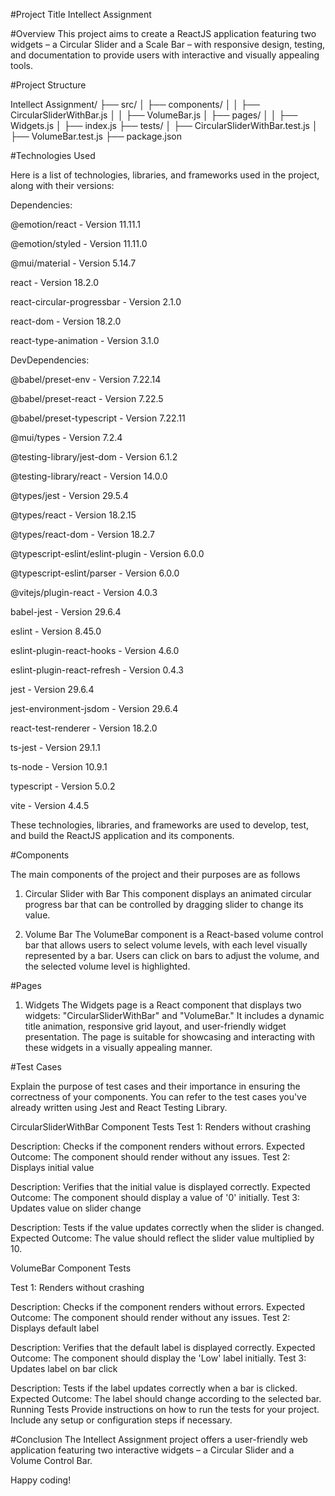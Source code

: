 #Project Title
Intellect Assignment 

#Overview
This project aims to create a ReactJS application featuring two widgets – a Circular Slider and a Scale Bar – with responsive design, testing, and documentation to provide users with interactive and visually appealing tools.

#Project Structure

Intellect Assignment/
├── src/
│ ├── components/
│ │ ├── CircularSliderWithBar.js
│ │ ├── VolumeBar.js
│ ├── pages/
│ │ ├── Widgets.js
│ ├── index.js
├── tests/
│ ├── CircularSliderWithBar.test.js
│ ├── VolumeBar.test.js
├── package.json

#Technologies Used

Here is a list of technologies, libraries, and frameworks used in the project, along with their versions:

Dependencies:

@emotion/react - Version 11.11.1

@emotion/styled - Version 11.11.0

@mui/material - Version 5.14.7

react - Version 18.2.0

react-circular-progressbar - Version 2.1.0

react-dom - Version 18.2.0

react-type-animation - Version 3.1.0


DevDependencies:

@babel/preset-env - Version 7.22.14

@babel/preset-react - Version 7.22.5

@babel/preset-typescript - Version 7.22.11

@mui/types - Version 7.2.4

@testing-library/jest-dom - Version 6.1.2

@testing-library/react - Version 14.0.0

@types/jest - Version 29.5.4

@types/react - Version 18.2.15

@types/react-dom - Version 18.2.7

@typescript-eslint/eslint-plugin - Version 6.0.0

@typescript-eslint/parser - Version 6.0.0

@vitejs/plugin-react - Version 4.0.3

babel-jest - Version 29.6.4

eslint - Version 8.45.0

eslint-plugin-react-hooks - Version 4.6.0

eslint-plugin-react-refresh - Version 0.4.3

jest - Version 29.6.4

jest-environment-jsdom - Version 29.6.4

react-test-renderer - Version 18.2.0

ts-jest - Version 29.1.1

ts-node - Version 10.9.1

typescript - Version 5.0.2

vite - Version 4.4.5

These technologies, libraries, and frameworks are used to develop, test, and build the ReactJS application and its components.


#Components

The main components of the project and their purposes are as follows

1. Circular Slider with Bar
This component displays an animated circular progress bar that can be controlled by  dragging slider to change its value.

2. Volume Bar
The VolumeBar component is a React-based volume control bar that allows users to select volume levels, with each level visually represented by a bar. Users can click on bars to adjust the volume, and the selected volume level is highlighted.

#Pages

1. Widgets
The Widgets page is a React component that displays two widgets: "CircularSliderWithBar" and "VolumeBar." It includes a dynamic title animation, responsive grid layout, and user-friendly widget presentation. The page is suitable for showcasing and interacting with these widgets in a visually appealing manner.

#Test Cases

Explain the purpose of test cases and their importance in ensuring the correctness of your components. You can refer to the test cases you've already written using Jest and React Testing Library.

CircularSliderWithBar Component Tests
Test 1: Renders without crashing

Description: Checks if the component renders without errors.
Expected Outcome: The component should render without any issues.
Test 2: Displays initial value

Description: Verifies that the initial value is displayed correctly.
Expected Outcome: The component should display a value of '0' initially.
Test 3: Updates value on slider change

Description: Tests if the value updates correctly when the slider is changed.
Expected Outcome: The value should reflect the slider value multiplied by 10.

VolumeBar Component Tests

Test 1: Renders without crashing

Description: Checks if the component renders without errors.
Expected Outcome: The component should render without any issues.
Test 2: Displays default label

Description: Verifies that the default label is displayed correctly.
Expected Outcome: The component should display the 'Low' label initially.
Test 3: Updates label on bar click

Description: Tests if the label updates correctly when a bar is clicked.
Expected Outcome: The label should change according to the selected bar.
Running Tests
Provide instructions on how to run the tests for your project. Include any setup or configuration steps if necessary.


#Conclusion
The Intellect Assignment project offers a user-friendly web application featuring two interactive widgets – a Circular Slider and a Volume Control Bar.

Happy coding!

